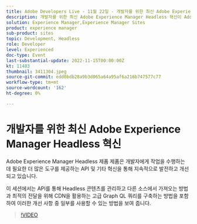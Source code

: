 ```yaml
---
title: Adobe Developers Live - 11월 22일 - 개발자를 위한 최신 Adobe Experience Manager Headless 혁신
description: 개발자를 위한 최신 Adobe Experience Manager Headless 혁신이 Adobe Experience Manager Headless 제품 제품은 API와 개발자에게 작업을 완료하는 데 필요한 더 많은 도구를 제공하는 기타 혁신을 통해 지속적으로 발전하고 개선되고 있습니다. 이 세션에서는 API를 통해 Headless 콘텐츠를 관리하고 다른 소스에서 가져오는 방법과 CDN을 활용하여 최적의 전달을 위해 고급 Graph QL 쿼리를 구축하는 방법을 포함하여 이러한 개선 사항의 일부를 사용할 수 있는 방법을 보여 드리겠습니다.
solution: Experience Manager,Experience Manager Sites
product: experience manager
sub-product: sites
topic: Development, Headless
role: Developer
level: Experienced
doc-type: Event
last-substantial-update: 2022-11-15T00:00:00Z
kt: 11483
thumbnail: 3411304.jpeg
source-git-commit: edd0bdb28a9b3d065a64a95af6a216b747577c77
workflow-type: tm+mt
source-wordcount: '162'
ht-degree: 0%

---
```


# 개발자를 위한 최신 Adobe Experience Manager Headless 혁신

Adobe Experience Manager Headless 제품 제품은 개발자에게 작업을 수행하는 데 필요한 더 많은 도구를 제공하는 API 및 기타 혁신을 통해 지속적으로 발전하고 개선되고 있습니다.

이 세션에서는 API를 통해 Headless 콘텐츠를 관리하고 다른 소스에서 가져오는 방법과 최적의 전달을 위해 CDN을 활용하는 고급 Graph QL 쿼리를 구축하는 방법을 포함하여 이러한 개선 사항 중 일부를 사용할 수 있는 방법을 보여 줍니다.

>[!VIDEO](https://video.tv.adobe.com/v/3411304/?quality=12&learn=on)
